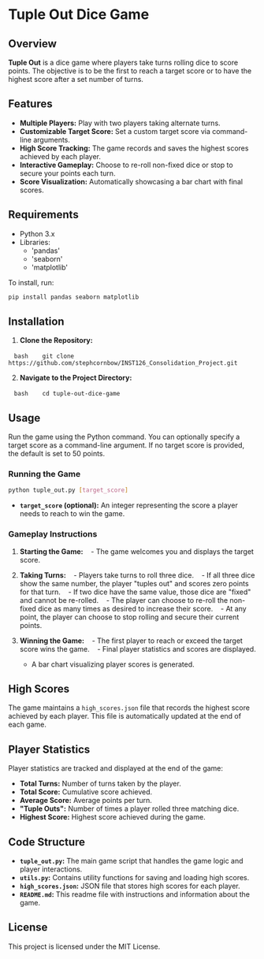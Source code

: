 # Tuple Out Dice Game

## Overview

**Tuple Out** is a dice game where players take turns rolling dice to score points. The objective is to be the first to reach a target score or to have the highest score after a set number of turns.

## Features

- **Multiple Players:** Play with two players taking alternate turns.
- **Customizable Target Score:** Set a custom target score via command-line arguments.
- **High Score Tracking:** The game records and saves the highest scores achieved by each player.
- **Interactive Gameplay:** Choose to re-roll non-fixed dice or stop to secure your points each turn.
- **Score Visualization:** Automatically showcasing a bar chart with final scores.

## Requirements

- Python 3.x
- Libraries:
    - 'pandas'
    - 'seaborn'
    - 'matplotlib'

To install, run:
```bash
pip install pandas seaborn matplotlib
```

## Installation

1. **Clone the Repository:**

   ```bash
   git clone https://github.com/stephcornbow/INST126_Consolidation_Project.git
   ```

2. **Navigate to the Project Directory:**

   ```bash
   cd tuple-out-dice-game
   ```

## Usage

Run the game using the Python command. You can optionally specify a target score as a command-line argument. If no target score is provided, the default is set to 50 points.

### Running the Game

```bash
python tuple_out.py [target_score]
```

- **`target_score` (optional):** An integer representing the score a player needs to reach to win the game.

### Gameplay Instructions

1. **Starting the Game:**
   - The game welcomes you and displays the target score.

2. **Taking Turns:**
   - Players take turns to roll three dice.
   - If all three dice show the same number, the player "tuples out" and scores zero points for that turn.
   - If two dice have the same value, those dice are "fixed" and cannot be re-rolled.
   - The player can choose to re-roll the non-fixed dice as many times as desired to increase their score.
   - At any point, the player can choose to stop rolling and secure their current points.

3. **Winning the Game:**
   - The first player to reach or exceed the target score wins the game.
   - Final player statistics and scores are displayed.
   - A bar chart visualizing player scores is generated.

## High Scores

The game maintains a `high_scores.json` file that records the highest score achieved by each player. This file is automatically updated at the end of each game.

## Player Statistics

Player statistics are tracked and displayed at the end of the game:

- **Total Turns:** Number of turns taken by the player.
- **Total Score:** Cumulative score achieved.
- **Average Score:** Average points per turn.
- **"Tuple Outs":** Number of times a player rolled three matching dice.
- **Highest Score:** Highest score achieved during the game.

## Code Structure

- **`tuple_out.py`:** The main game script that handles the game logic and player interactions.
- **`utils.py`:** Contains utility functions for saving and loading high scores.
- **`high_scores.json`:** JSON file that stores high scores for each player.
- **`README.md`:** This readme file with instructions and information about the game.

## License

This project is licensed under the MIT License.